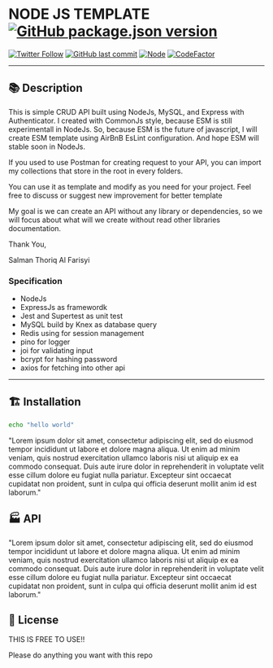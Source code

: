 # NODE JS TEMPLATE [![GitHub package.json version](https://img.shields.io/github/package-json/v/salmanthoriq95/simple-crud-cjs?style=for-the-badge)](https://github.com/salmanthoriq95/simple-crud-cjs)

[![Twitter Follow](https://img.shields.io/twitter/follow/far_is_man?style=flat-square)](https://twitter.com/far_is_man)
[![GitHub last commit](https://img.shields.io/github/last-commit/salmanthoriq95/simple-crud-cjs?style=flat-square)](https://github.com/salmanthoriq95/simple-crud-cjs/graphs/commit-activity)
[![Node](https://img.shields.io/badge/nodejs-%3E%3D16.5.5-brightgreen?style=flat-square&logo=JavaScript)](https://nodejs.org/en/)
[![CodeFactor](https://www.codefactor.io/repository/github/salmanthoriq95/simple-crud-cjs/badge?style=flat-square)](https://www.codefactor.io/repository/github/salmanthoriq95/simple-crud-cjs)

---

## :books: Description

This is simple CRUD API built using NodeJs, MySQL, and Express with Authenticator.
I created with CommonJs style, because ESM is still experimentall in NodeJs.
So, because ESM is the future of javascript, I will create ESM template
using AirBnB EsLint configuration. And hope ESM will stable soon in NodeJs.

If you used to use Postman for creating request to your API,
you can import my collections that store in the root in every folders.

You can use it as template and modify as you need for your project.
Feel free to discuss or suggest new improvement for better template

My goal is we can create an API without any library or dependencies,
so we will focus about what will we create without read other
libraries documentation.

Thank You,

Salman Thoriq Al Farisyi

### Specification

- NodeJs
- ExpressJs as framewordk
- Jest and Supertest as unit test
- MySQL build by Knex as database query
- Redis using for session management
- pino for logger
- joi for validating input
- bcrypt for hashing password
- axios for fetching into other api

---

## :building_construction: Installation

```bash
echo "hello world"
```

"Lorem ipsum dolor sit amet, consectetur adipiscing elit, sed do eiusmod tempor incididunt ut labore et dolore magna aliqua. Ut enim ad minim veniam, quis nostrud exercitation ullamco laboris nisi ut aliquip ex ea commodo consequat. Duis aute irure dolor in reprehenderit in voluptate velit esse cillum dolore eu fugiat nulla pariatur. Excepteur sint occaecat cupidatat non proident, sunt in culpa qui officia deserunt mollit anim id est laborum."

## :factory: API

"Lorem ipsum dolor sit amet, consectetur adipiscing elit, sed do eiusmod tempor incididunt ut labore et dolore magna aliqua. Ut enim ad minim veniam, quis nostrud exercitation ullamco laboris nisi ut aliquip ex ea commodo consequat. Duis aute irure dolor in reprehenderit in voluptate velit esse cillum dolore eu fugiat nulla pariatur. Excepteur sint occaecat cupidatat non proident, sunt in culpa qui officia deserunt mollit anim id est laborum."

## :statue_of_liberty: License

THIS IS FREE TO USE!!

Please do anything you want with this repo
